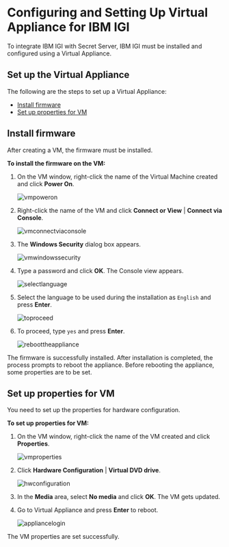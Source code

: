 [title]: # (Configuring and Setting Up Virtual Appliance)
[tags]: # (introduction)
[priority]: # (101)
# Configuring and Setting Up Virtual Appliance for IBM IGI

To integrate IBM IGI with Secret Server, IBM IGI must be installed and configured using a Virtual Appliance.

## Set up the Virtual Appliance

The following are the steps to set up a Virtual Appliance:

 * [Install firmware](#Install-firmware)
 * [Set up properties for VM](#Setup-properties-for-VM)

## Install firmware
After creating a VM, the firmware must be installed.

__To install the firmware on the VM:__
1. On the VM window, right-click the name of the Virtual Machine created and click __Power On__.

   ![vmpoweron](images/vmpoweron.png)
1. Right-click the name of the VM and click __Connect or View__ | __Connect via Console__.

   ![vmconnectviaconsole](images/vmconnectviaconsole.png)
1. The __Windows Security__ dialog box appears.

   ![vmwindowssecurity](images/vmwindowssecurity.png)
1. Type a password and click __OK__. The Console view appears.

   ![selectlanguage](images/selectlanguage.png)
1. Select the language to be used during the installation as `English` and press __Enter__.

   ![toproceed](images/toproceed.png)
1. To proceed, type `yes` and press __Enter__.

   ![reboottheappliance](images/reboottheappliance.png)

The firmware is successfully installed. After installation is completed, the process prompts to reboot the appliance. Before rebooting the appliance, some properties are to be set.

## Set up properties for VM

You need to set up the properties for hardware configuration.

__To set up properties for VM:__

1. On the VM window, right-click the name of the VM created and click __Properties__.

   ![vmproperties](images/vmproperties.png)
1. Click __Hardware Configuration__ | __Virtual DVD drive__.

   ![hwconfiguration](images/hwconfiguration.png)
1. In the __Media__ area, select __No media__ and click __OK__. The VM gets updated.
1. Go to Virtual Appliance and press __Enter__ to reboot.

   ![appliancelogin](images/appliancelogin.png)

The VM properties are set successfully.


